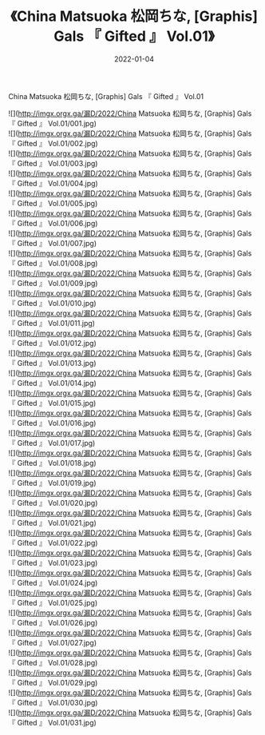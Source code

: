 ﻿---
layout: post
title:  《China Matsuoka 松岡ちな, [Graphis] Gals 『 Gifted 』 Vol.01》
date:   2022-01-04
img: http://imgx.orgx.ga/漏D/2022/China Matsuoka 松岡ちな, [Graphis] Gals 『 Gifted 』 Vol.01/000.jpg
categories: [美女, 清纯, 唯美]
---

China Matsuoka 松岡ちな, [Graphis] Gals 『 Gifted 』 Vol.01

  ![](http://imgx.orgx.ga/漏D/2022/China Matsuoka 松岡ちな, [Graphis] Gals 『 Gifted 』 Vol.01/001.jpg) <br> ![](http://imgx.orgx.ga/漏D/2022/China Matsuoka 松岡ちな, [Graphis] Gals 『 Gifted 』 Vol.01/002.jpg) <br> ![](http://imgx.orgx.ga/漏D/2022/China Matsuoka 松岡ちな, [Graphis] Gals 『 Gifted 』 Vol.01/003.jpg) <br> ![](http://imgx.orgx.ga/漏D/2022/China Matsuoka 松岡ちな, [Graphis] Gals 『 Gifted 』 Vol.01/004.jpg) <br> ![](http://imgx.orgx.ga/漏D/2022/China Matsuoka 松岡ちな, [Graphis] Gals 『 Gifted 』 Vol.01/005.jpg) <br> ![](http://imgx.orgx.ga/漏D/2022/China Matsuoka 松岡ちな, [Graphis] Gals 『 Gifted 』 Vol.01/006.jpg) <br> ![](http://imgx.orgx.ga/漏D/2022/China Matsuoka 松岡ちな, [Graphis] Gals 『 Gifted 』 Vol.01/007.jpg) <br> ![](http://imgx.orgx.ga/漏D/2022/China Matsuoka 松岡ちな, [Graphis] Gals 『 Gifted 』 Vol.01/008.jpg) <br> ![](http://imgx.orgx.ga/漏D/2022/China Matsuoka 松岡ちな, [Graphis] Gals 『 Gifted 』 Vol.01/009.jpg) <br> ![](http://imgx.orgx.ga/漏D/2022/China Matsuoka 松岡ちな, [Graphis] Gals 『 Gifted 』 Vol.01/010.jpg) <br> ![](http://imgx.orgx.ga/漏D/2022/China Matsuoka 松岡ちな, [Graphis] Gals 『 Gifted 』 Vol.01/011.jpg) <br> ![](http://imgx.orgx.ga/漏D/2022/China Matsuoka 松岡ちな, [Graphis] Gals 『 Gifted 』 Vol.01/012.jpg) <br> ![](http://imgx.orgx.ga/漏D/2022/China Matsuoka 松岡ちな, [Graphis] Gals 『 Gifted 』 Vol.01/013.jpg) <br> ![](http://imgx.orgx.ga/漏D/2022/China Matsuoka 松岡ちな, [Graphis] Gals 『 Gifted 』 Vol.01/014.jpg) <br> ![](http://imgx.orgx.ga/漏D/2022/China Matsuoka 松岡ちな, [Graphis] Gals 『 Gifted 』 Vol.01/015.jpg) <br> ![](http://imgx.orgx.ga/漏D/2022/China Matsuoka 松岡ちな, [Graphis] Gals 『 Gifted 』 Vol.01/016.jpg) <br> ![](http://imgx.orgx.ga/漏D/2022/China Matsuoka 松岡ちな, [Graphis] Gals 『 Gifted 』 Vol.01/017.jpg) <br> ![](http://imgx.orgx.ga/漏D/2022/China Matsuoka 松岡ちな, [Graphis] Gals 『 Gifted 』 Vol.01/018.jpg) <br> ![](http://imgx.orgx.ga/漏D/2022/China Matsuoka 松岡ちな, [Graphis] Gals 『 Gifted 』 Vol.01/019.jpg) <br> ![](http://imgx.orgx.ga/漏D/2022/China Matsuoka 松岡ちな, [Graphis] Gals 『 Gifted 』 Vol.01/020.jpg) <br> ![](http://imgx.orgx.ga/漏D/2022/China Matsuoka 松岡ちな, [Graphis] Gals 『 Gifted 』 Vol.01/021.jpg) <br> ![](http://imgx.orgx.ga/漏D/2022/China Matsuoka 松岡ちな, [Graphis] Gals 『 Gifted 』 Vol.01/022.jpg) <br> ![](http://imgx.orgx.ga/漏D/2022/China Matsuoka 松岡ちな, [Graphis] Gals 『 Gifted 』 Vol.01/023.jpg) <br> ![](http://imgx.orgx.ga/漏D/2022/China Matsuoka 松岡ちな, [Graphis] Gals 『 Gifted 』 Vol.01/024.jpg) <br> ![](http://imgx.orgx.ga/漏D/2022/China Matsuoka 松岡ちな, [Graphis] Gals 『 Gifted 』 Vol.01/025.jpg) <br> ![](http://imgx.orgx.ga/漏D/2022/China Matsuoka 松岡ちな, [Graphis] Gals 『 Gifted 』 Vol.01/026.jpg) <br> ![](http://imgx.orgx.ga/漏D/2022/China Matsuoka 松岡ちな, [Graphis] Gals 『 Gifted 』 Vol.01/027.jpg) <br> ![](http://imgx.orgx.ga/漏D/2022/China Matsuoka 松岡ちな, [Graphis] Gals 『 Gifted 』 Vol.01/028.jpg) <br> ![](http://imgx.orgx.ga/漏D/2022/China Matsuoka 松岡ちな, [Graphis] Gals 『 Gifted 』 Vol.01/029.jpg) <br> ![](http://imgx.orgx.ga/漏D/2022/China Matsuoka 松岡ちな, [Graphis] Gals 『 Gifted 』 Vol.01/030.jpg) <br> ![](http://imgx.orgx.ga/漏D/2022/China Matsuoka 松岡ちな, [Graphis] Gals 『 Gifted 』 Vol.01/031.jpg) <br>